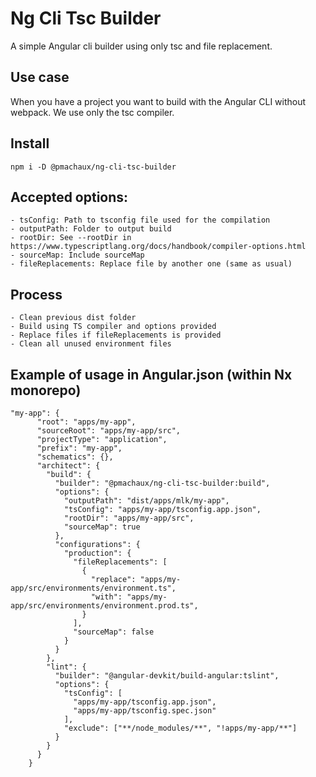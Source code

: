 # Ng Cli Tsc Builder

A simple Angular cli builder using only tsc and file replacement.

## Use case

When you have a project you want to build with the Angular CLI without webpack.
We use only the tsc compiler.

## Install

```
npm i -D @pmachaux/ng-cli-tsc-builder
```

## Accepted options:

    - tsConfig: Path to tsconfig file used for the compilation
    - outputPath: Folder to output build
    - rootDir: See --rootDir in https://www.typescriptlang.org/docs/handbook/compiler-options.html
    - sourceMap: Include sourceMap
    - fileReplacements: Replace file by another one (same as usual)

## Process

    - Clean previous dist folder
    - Build using TS compiler and options provided
    - Replace files if fileReplacements is provided
    - Clean all unused environment files

## Example of usage in Angular.json (within Nx monorepo)

```
"my-app": {
      "root": "apps/my-app",
      "sourceRoot": "apps/my-app/src",
      "projectType": "application",
      "prefix": "my-app",
      "schematics": {},
      "architect": {
        "build": {
          "builder": "@pmachaux/ng-cli-tsc-builder:build",
          "options": {
            "outputPath": "dist/apps/mlk/my-app",
            "tsConfig": "apps/my-app/tsconfig.app.json",
            "rootDir": "apps/my-app/src",
            "sourceMap": true
          },
          "configurations": {
            "production": {
              "fileReplacements": [
                {
                  "replace": "apps/my-app/src/environments/environment.ts",
                  "with": "apps/my-app/src/environments/environment.prod.ts",
                }
              ],
              "sourceMap": false
            }
          }
        },
        "lint": {
          "builder": "@angular-devkit/build-angular:tslint",
          "options": {
            "tsConfig": [
              "apps/my-app/tsconfig.app.json",
              "apps/my-app/tsconfig.spec.json"
            ],
            "exclude": ["**/node_modules/**", "!apps/my-app/**"]
          }
        }
      }
    }
```
